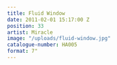 ```yaml
---
title: Fluid Window
date: 2011-02-01 15:17:00 Z
position: 33
artist: Miracle
image: "/uploads/fluid-window.jpg"
catalogue-number: HA005
format: 7"
---
```


